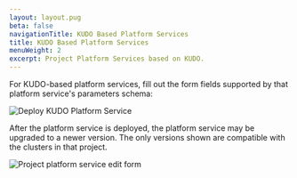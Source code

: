 ```yaml
---
layout: layout.pug
beta: false
navigationTitle: KUDO Based Platform Services
title: KUDO Based Platform Services
menuWeight: 2
excerpt: Project Platform Services based on KUDO.
---
```

For KUDO-based platform services, fill out the form fields supported by that platform service's parameters schema:

![Deploy KUDO Platform Service](/dkp/kommander/1.3/img/project-catalog-deploy-kudo.png)

After the platform service is deployed, the platform service may be upgraded to a newer version. The only versions shown are compatible with the clusters in that project.

![Project platform service edit form](/dkp/kommander/1.3/img/project-catalog-addon-edit.png)
